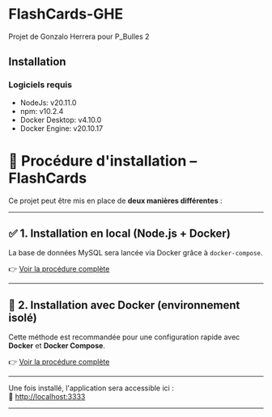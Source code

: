 # FlashCards-GHE

Projet de Gonzalo Herrera pour P_Bulles 2

## Installation

### Logiciels requis

- NodeJs: v20.11.0
- npm: v10.2.4
- Docker Desktop: v4.10.0
- Docker Engine: v20.10.17

# 🚀 Procédure d'installation – FlashCards

Ce projet peut être mis en place de **deux manières différentes** :

---

## ✅ 1. Installation en local (Node.js + Docker)

La base de données MySQL sera lancée via Docker grâce à `docker-compose`.

👉 [Voir la procédure complète](./readme/installation-local.md)

---

## 🐳 2. Installation avec Docker (environnement isolé)

Cette méthode est recommandée pour une configuration rapide avec **Docker** et **Docker Compose**.

👉 [Voir la procédure complète](./readme/installation-dockerisation.md)

---

Une fois installé, l'application sera accessible ici :  
🔗 [http://localhost:3333](http://localhost:3333)

---

